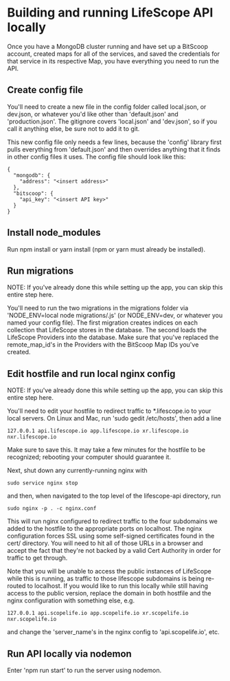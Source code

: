 # Building and running LifeScope API locally
Once you have a MongoDB cluster running and have set up a BitScoop account, created maps for all of the services, and saved the credentials for that service in its respective Map, you have everything you need to run the API.

## Create config file
You'll need to create a new file in the config folder called local.json, or dev.json, or whatever you'd like other than 'default.json' and 'production.json'.
The gitignore covers 'local.json' and 'dev.json', so if you call it anything else, be sure not to add it to git.

This new config file only needs a few lines, because the 'config' library first pulls everything from 'default.json' and then overrides anything that it finds in other config files it uses.
The config file should look like this:

```
{
  "mongodb": {
	"address": "<insert address>"
  },
  "bitscoop": {
	"api_key": "<insert API key>"
  }
}
```

## Install node_modules
Run npm install or yarn install (npm or yarn must already be installed).

## Run migrations
NOTE: If you've already done this while setting up the app, you can skip this entire step here.

You'll need to run the two migrations in the migrations folder via 'NODE_ENV=local node migrations/<name>.js' (or NODE_ENV=dev, or whatever you named your config file).
The first migration creates indices on each collection that LifeScope stores in the database.
The second loads the LifeScope Providers into the database. 
Make sure that you've replaced the remote_map_id's in the Providers with the BitScoop Map IDs you've created.

## Edit hostfile and run local nginx config
NOTE: If you've already done this while setting up the app, you can skip this entire step here.

You'll need to edit your hostfile to redirect traffic to *.lifescope.io to your local servers.
On Linux and Mac, run 'sudo gedit /etc/hosts', then add a line

```
127.0.0.1 api.lifescope.io app.lifescope.io xr.lifescope.io nxr.lifescope.io
```

Make sure to save this.
It may take a few minutes for the hostfile to be recognized; rebooting your computer should guarantee it.

Next, shut down any currently-running nginx with

```
sudo service nginx stop
```

and then, when navigated to the top level of the lifescope-api directory, run 

```
sudo nginx -p . -c nginx.conf
```

This will run nginx configured to redirect traffic to the four subdomains we added to the hostfile to the appropriate ports on localhost.
The nginx configuration forces SSL using some self-signed certificates found in the cert/ directory.
You will need to hit all of those URLs in a browser and accept the fact that they're not backed by a valid Cert Authority in order for traffic to get through. 

Note that you will be unable to access the public instances of LifeScope while this is running, as traffic to those lifescope subdomains is being re-routed to localhost.
If you would like to run this locally while still having access to the public version, replace the domain in both hostfile and the nginx configuration with something else, e.g.

```
127.0.0.1 api.scopelife.io app.scopelife.io xr.scopelife.io nxr.scopelife.io
``` 

and change the 'server_name's in the nginx config to 'api.scopelife.io', etc. 

## Run API locally via nodemon
Enter 'npm run start' to run the server using nodemon. 